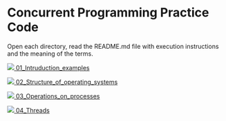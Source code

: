 # Concurrent Programming Practice Code

Open each directory, read the README.md file with execution instructions and the meaning of the terms.

[![](https://icongr.am/octicons/file-directory.svg?size=16px&color=808080) 01_Intruduction_examples](01_Intruduction_examples)

[![](https://icongr.am/octicons/file-directory.svg?size=16px&color=808080) 02_Structure_of_operating_systems](02_Structure_of_operating_systems)

[![](https://icongr.am/octicons/file-directory.svg?size=16px&color=808080) 03_Operations_on_processes](03_Operations_on_processes)

[![](https://icongr.am/octicons/file-directory.svg?size=16px&color=808080) 04_Threads](04_Threads)

